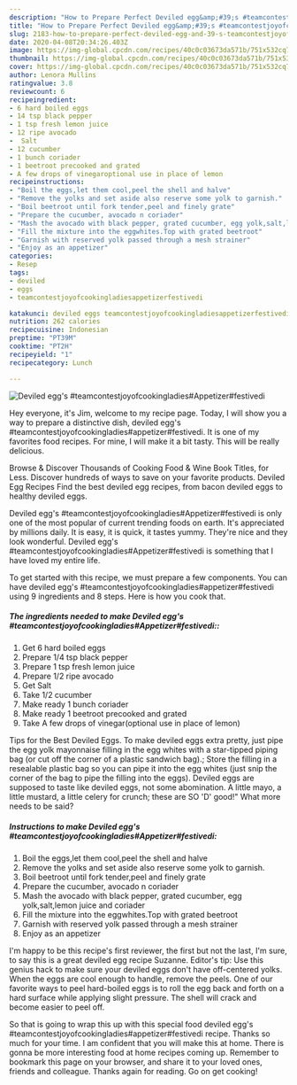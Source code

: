 ```yaml
---
description: "How to Prepare Perfect Deviled egg&amp;#39;s #teamcontestjoyofcookingladies#Appetizer#festivedi"
title: "How to Prepare Perfect Deviled egg&amp;#39;s #teamcontestjoyofcookingladies#Appetizer#festivedi"
slug: 2183-how-to-prepare-perfect-deviled-egg-and-39-s-teamcontestjoyofcookingladiesappetizerfestivedi
date: 2020-04-08T20:34:26.403Z
image: https://img-global.cpcdn.com/recipes/40c0c03673da571b/751x532cq70/deviled-eggs-teamcontestjoyofcookingladiesappetizerfestivedi-recipe-main-photo.jpg
thumbnail: https://img-global.cpcdn.com/recipes/40c0c03673da571b/751x532cq70/deviled-eggs-teamcontestjoyofcookingladiesappetizerfestivedi-recipe-main-photo.jpg
cover: https://img-global.cpcdn.com/recipes/40c0c03673da571b/751x532cq70/deviled-eggs-teamcontestjoyofcookingladiesappetizerfestivedi-recipe-main-photo.jpg
author: Lenora Mullins
ratingvalue: 3.8
reviewcount: 6
recipeingredient:
- 6 hard boiled eggs
- 14 tsp black pepper
- 1 tsp fresh lemon juice
- 12 ripe avocado
-  Salt
- 12 cucumber
- 1 bunch coriader
- 1 beetroot precooked and grated
- A few drops of vinegaroptional use in place of lemon
recipeinstructions:
- "Boil the eggs,let them cool,peel the shell and halve"
- "Remove the yolks and set aside also reserve some yolk to garnish."
- "Boil beetroot until fork tender,peel and finely grate"
- "Prepare the cucumber, avocado n coriader"
- "Mash the avocado with black pepper, grated cucumber, egg yolk,salt,lemon juice and coriader"
- "Fill the mixture into the eggwhites.Top with grated beetroot"
- "Garnish with reserved yolk passed through a mesh strainer"
- "Enjoy as an appetizer"
categories:
- Resep
tags:
- deviled
- eggs
- teamcontestjoyofcookingladiesappetizerfestivedi

katakunci: deviled eggs teamcontestjoyofcookingladiesappetizerfestivedi
nutrition: 262 calories
recipecuisine: Indonesian
preptime: "PT39M"
cooktime: "PT2H"
recipeyield: "1"
recipecategory: Lunch

---
```



![Deviled egg&#39;s #teamcontestjoyofcookingladies#Appetizer#festivedi](https://img-global.cpcdn.com/recipes/40c0c03673da571b/751x532cq70/deviled-eggs-teamcontestjoyofcookingladiesappetizerfestivedi-recipe-main-photo.jpg)

Hey everyone, it's Jim, welcome to my recipe page. Today, I will show you a way to prepare a distinctive dish, deviled egg&#39;s #teamcontestjoyofcookingladies#appetizer#festivedi. It is one of my favorites food recipes. For mine, I will make it a bit tasty. This will be really delicious.

Browse &amp; Discover Thousands of Cooking Food &amp; Wine Book Titles, for Less. Discover hundreds of ways to save on your favorite products. Deviled Egg Recipes Find the best deviled egg recipes, from bacon deviled eggs to healthy deviled eggs.

Deviled egg&#39;s #teamcontestjoyofcookingladies#Appetizer#festivedi is only one of the most popular of current trending foods on earth. It's appreciated by millions daily. It is easy, it is quick, it tastes yummy. They're nice and they look wonderful. Deviled egg&#39;s #teamcontestjoyofcookingladies#Appetizer#festivedi is something that I have loved my entire life.


To get started with this recipe, we must prepare a few components. You can have deviled egg&#39;s #teamcontestjoyofcookingladies#appetizer#festivedi using 9 ingredients and 8 steps. Here is how you cook that.

##### The ingredients needed to make Deviled egg&#39;s #teamcontestjoyofcookingladies#Appetizer#festivedi::

1. Get 6 hard boiled eggs
1. Prepare 1/4 tsp black pepper
1. Prepare 1 tsp fresh lemon juice
1. Prepare 1/2 ripe avocado
1. Get  Salt
1. Take 1/2 cucumber
1. Make ready 1 bunch coriader
1. Make ready 1 beetroot precooked and grated
1. Take A few drops of vinegar(optional use in place of lemon)


Tips for the Best Deviled Eggs. To make deviled eggs extra pretty, just pipe the egg yolk mayonnaise filling in the egg whites with a star-tipped piping bag (or cut off the corner of a plastic sandwich bag).; Store the filling in a resealable plastic bag so you can pipe it into the egg whites (just snip the corner of the bag to pipe the filling into the eggs). Deviled eggs are supposed to taste like deviled eggs, not some abomination. A little mayo, a little mustard, a little celery for crunch; these are SO &#39;D&#39; good!&#34; What more needs to be said? 

##### Instructions to make Deviled egg&#39;s #teamcontestjoyofcookingladies#Appetizer#festivedi:

1. Boil the eggs,let them cool,peel the shell and halve
1. Remove the yolks and set aside also reserve some yolk to garnish.
1. Boil beetroot until fork tender,peel and finely grate
1. Prepare the cucumber, avocado n coriader
1. Mash the avocado with black pepper, grated cucumber, egg yolk,salt,lemon juice and coriader
1. Fill the mixture into the eggwhites.Top with grated beetroot
1. Garnish with reserved yolk passed through a mesh strainer
1. Enjoy as an appetizer


I&#39;m happy to be this recipe&#39;s first reviewer, the first but not the last, I&#39;m sure, to say this is a great deviled egg recipe Suzanne. Editor&#39;s tip: Use this genius hack to make sure your deviled eggs don&#39;t have off-centered yolks. When the eggs are cool enough to handle, remove the peels. One of our favorite ways to peel hard-boiled eggs is to roll the egg back and forth on a hard surface while applying slight pressure. The shell will crack and become easier to peel off. 

So that is going to wrap this up with this special food deviled egg&#39;s #teamcontestjoyofcookingladies#appetizer#festivedi recipe. Thanks so much for your time. I am confident that you will make this at home. There is gonna be more interesting food at home recipes coming up. Remember to bookmark this page on your browser, and share it to your loved ones, friends and colleague. Thanks again for reading. Go on get cooking!
